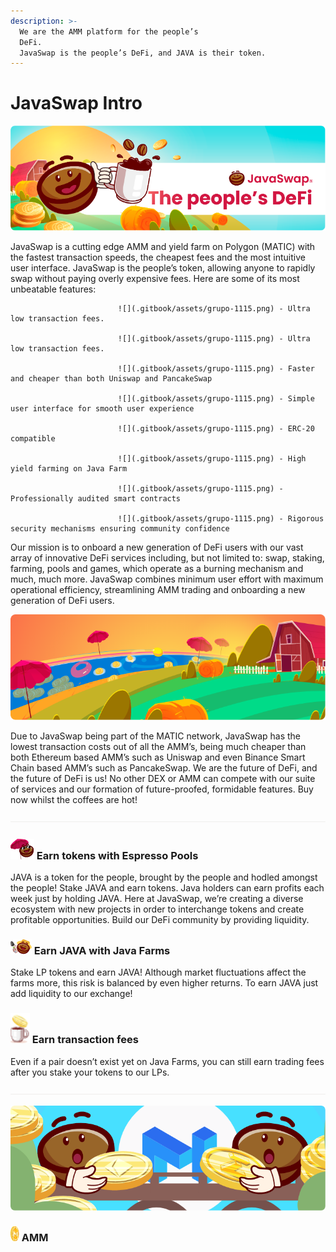 ```yaml
---
description: >-
  We are the AMM platform for the people’s
  DeFi.                                                                                     
  JavaSwap is the people’s DeFi, and JAVA is their token.
---
```


# JavaSwap Intro



![](.gitbook/assets/grupo-1113.png)

JavaSwap is a cutting edge AMM and yield farm on Polygon \(MATIC\) with the fastest transaction speeds, the cheapest fees and the most intuitive user interface. JavaSwap is the people’s token, allowing anyone to rapidly swap without paying overly expensive fees. Here are some of its most unbeatable features:                             

                            ![](.gitbook/assets/grupo-1115.png) - Ultra low transaction fees.

                            ![](.gitbook/assets/grupo-1115.png) - Ultra low transaction fees.

                            ![](.gitbook/assets/grupo-1115.png) - Faster and cheaper than both Uniswap and PancakeSwap

                            ![](.gitbook/assets/grupo-1115.png) - Simple user interface for smooth user experience

                            ![](.gitbook/assets/grupo-1115.png) - ERC-20 compatible

                            ![](.gitbook/assets/grupo-1115.png) - High yield farming on Java Farm

                            ![](.gitbook/assets/grupo-1115.png) - Professionally audited smart contracts

                            ![](.gitbook/assets/grupo-1115.png) - Rigorous security mechanisms ensuring community confidence

Our mission is to onboard a new generation of DeFi users with our vast array of innovative DeFi services including, but not limited to: swap, staking, farming, pools and games, which operate as a burning mechanism and much, much more. JavaSwap combines minimum user effort with maximum operational efficiency, streamlining AMM trading and onboarding a new generation of DeFi users. 

![](.gitbook/assets/grupo-2424.png)

Due to JavaSwap being part of the MATIC network, JavaSwap has the lowest transaction costs out of all the AMM’s, being much cheaper than both Ethereum based AMM’s such as Uniswap and even Binance Smart Chain based AMM’s such as PancakeSwap. We are the future of DeFi, and the future of DeFi is us! No other DEX or AMM can compete with our suite of services and our formation of future-proofed, formidable features. Buy now whilst the coffees are hot!

![](.gitbook/assets/trazado-16776.png)

### ![](.gitbook/assets/grupo-2725.png)   Earn tokens with Espresso Pools <a id="arn-tokens-with-espresso-pools"></a>

JAVA is a token for the people, brought by the people and hodled amongst the people! Stake JAVA and earn tokens. Java holders can earn profits each week just by holding JAVA. Here at JavaSwap, we’re creating a diverse ecosystem with new projects in order to interchange tokens and create profitable opportunities. Build our DeFi community by providing liquidity.

###  ![](.gitbook/assets/grupo-2806.png)   Earn JAVA with Java Farms 

Stake LP tokens and earn JAVA! Although market fluctuations affect the farms more, this risk is balanced by even higher returns. To earn JAVA just add liquidity to our exchange!

### ![](.gitbook/assets/grupo-2835.png)    Earn transaction fees

Even if a pair doesn’t exist yet on Java Farms, you can still earn trading fees after you stake your       tokens to our LPs.

![](.gitbook/assets/trazado-16776.png)

![](.gitbook/assets/grupo-2647.png)

### ![](.gitbook/assets/grupo-2839.png) AMM





### 



